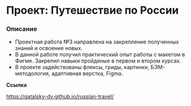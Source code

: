 # Проект: Путешествие по России

### Описание

* Проектная работа №3 направлена на закрепление полученных знаний и освоение новых. 
* В данной работе получил практический опыт работы с макетом в Фигме. Закрепил навыки пройденые в первом и втором курсах. 
* В проекте задействованы флексы, гриды, картинки, БЭМ-методология, адаптивная верстка, Figma.

**Ссылка**

https://gatalsky-dv.github.io/russian-travel/
